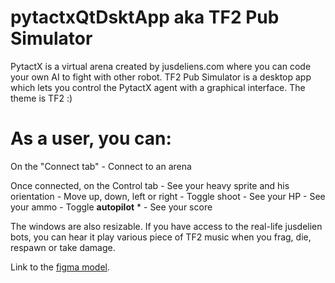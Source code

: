 ﻿# pytactxQtDsktApp aka TF2 Pub Simulator

PytactX is a virtual arena created by jusdeliens.com where you can code your own AI to fight with other robot.
TF2 Pub Simulator is a desktop app which lets you control the PytactX agent with a graphical interface. The theme is TF2 :)

# As a user, you can:

On the "Connect tab"
    - Connect to an arena

Once connected, on the Control tab
    - See your heavy sprite and his orientation
    - Move up, down, left or right
    - Toggle shoot
    - See your HP
    - See your ammo
    - Toggle **autopilot** *
    - See your score

The windows are also resizable.
If you have access to the real-life jusdelien bots, you can hear it play various piece of TF2 music when you frag, die, respawn or take damage.

Link to the [figma model]([https://pages.github.com/](http://www.figma.com/file/vrtPgi1lMvBhYUB0aIbdb9/Untitled?type=design&amp;node-id=0%3A1&amp;t=xdE9ul4PewLjq9gt-1)).
